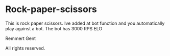 # Rock-paper-scissors
This is rock paper scissors. Ive added at bot function and you automatically play against a bot. The bot has 3000 RPS ELO

Remmert Gent

All rights reserved.
